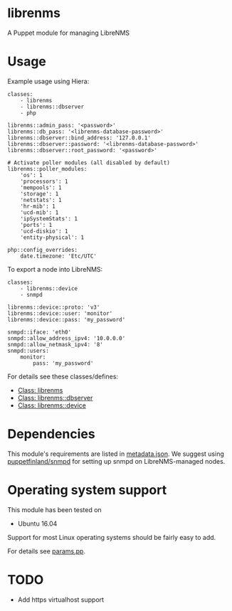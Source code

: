 # librenms

A Puppet module for managing LibreNMS

# Usage

Example usage using Hiera:

    classes:
        - librenms
        - librenms::dbserver
        - php
    
    librenms::admin_pass: '<password>'
    librenms::db_pass: '<librenms-database-password>'
    librenms::dbserver::bind_address: '127.0.0.1'
    librenms::dbserver::password: '<librenms-database-password>'
    librenms::dbserver::root_password: '<password>'
    
    # Activate poller modules (all disabled by default)
    librenms::poller_modules:
        'os': 1
        'processors': 1
        'mempools': 1
        'storage': 1
        'netstats': 1
        'hr-mib': 1
        'ucd-mib': 1
        'ipSystemStats': 1
        'ports': 1
        'ucd-diskio': 1
        'entity-physical': 1
    
    php::config_overrides:
        date.timezone: 'Etc/UTC'

To export a node into LibreNMS:

    classes:
        - librenms::device
        - snmpd
    
    librenms::device::proto: 'v3'
    librenms::device::user: 'monitor'
    librenms::device::pass: 'my_password'
    
    snmpd::iface: 'eth0'
    snmpd::allow_address_ipv4: '10.0.0.0'
    snmpd::allow_netmask_ipv4: '8'
    snmpd::users:
        monitor:
            pass: 'my_password'

For details see these classes/defines:

* [Class: librenms](manifests/init.pp)
* [Class: librenms::dbserver](manifests/dbserver.pp)
* [Class: librenms::device](manifests/device.pp)

# Dependencies

This module's requirements are listed in [metadata.json](metadata.json). We 
suggest using [puppetfinland/snmpd](https://github.com/Puppet-Finland/snmpd) for 
setting up snmpd on LibreNMS-managed nodes.

# Operating system support

This module has been tested on

* Ubuntu 16.04

Support for most Linux operating systems should be fairly easy to add.

For details see [params.pp](manifests/params.pp).

# TODO

- Add https virtualhost support
